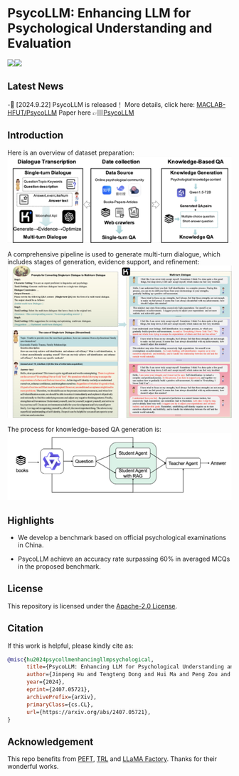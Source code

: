 [//]: # (![# PsycoLLM]&#40;assets/logo.png&#41;)

# PsycoLLM: Enhancing LLM for Psychological Understanding and Evaluation
<img src="https://img.shields.io/badge/python-3.8+-blue.svg" /><a href='https://arxiv.org/pdf/2407.05721'><img src='https://img.shields.io/badge/ArXiv-2407.05721v2-red'></a>
## Latest News

-🥰 [2024.9.22] PsycoLLM is released！ More details, click here: [MACLAB-HFUT/PsycoLLM](https://huggingface.co/MACLAB-HFUT/PsycoLLM) Paper here 👉🏽[PsycoLLM](https://arxiv.org/pdf/2407.05721)

## Introduction

Here is an overview of dataset preparation:
![Overview of dataset preparation.](assets/dataset_overview.jpg)

A comprehensive pipeline is used to generate multi-turn dialogue, which includes stages of generation, evidence support, and refinement:
![Examples of the generated multi-turn dialogue data.](assets/multi_turn_example_v2.jpg)

The process for knowledge-based QA generation is:
![Knowledge-based QA generation.](assets/knowledge-base-QA.jpg)

## Highlights

- We develop a benchmark based on official psychological examinations in China.

- PsycoLLM achieve an accuracy rate surpassing 60\% in averaged MCQs in the proposed benchmark.


## License

This repository is licensed under the [Apache-2.0 License](LICENSE).


## Citation

If this work is helpful, please kindly cite as:

```bibtex
@misc{hu2024psycollmenhancingllmpsychological,
      title={PsycoLLM: Enhancing LLM for Psychological Understanding and Evaluation}, 
      author={Jinpeng Hu and Tengteng Dong and Hui Ma and Peng Zou and Xiao Sun and Meng Wang},
      year={2024},
      eprint={2407.05721},
      archivePrefix={arXiv},
      primaryClass={cs.CL},
      url={https://arxiv.org/abs/2407.05721}, 
}
```

## Acknowledgement

This repo benefits from [PEFT](https://github.com/huggingface/peft), [TRL](https://github.com/huggingface/trl) and [LLaMA Factory](https://github.com/hiyouga/LLaMA-Factory). Thanks for their wonderful works.
